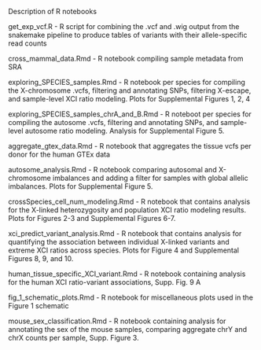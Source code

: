 Description of R notebooks

get_exp_vcf.R - R script for combining the .vcf and .wig output from the snakemake pipeline to produce tables of variants with their allele-specific read counts

cross_mammal_data.Rmd - R notebook compiling sample metadata from SRA

exploring_SPECIES_samples.Rmd - R notebook per species for compiling the X-chromosome .vcfs, filtering and annotating SNPs, filtering X-escape, and sample-level XCI ratio modeling. Plots for Supplemental Figures 1, 2, 4

exploring_SPECIES_samples_chrA_and_B.Rmd - R noteboot per species for compiling the autosome .vcfs, filtering and annotating SNPs, and sample-level autosome ratio modeling. Analysis for Supplemental Figure 5.

aggregate_gtex_data.Rmd - R notebook that aggregates the tissue vcfs per donor for the human GTEx data

autosome_analysis.Rmd - R notebook comparing autosomal and X-chromosome imbalances and adding a filter for samples with global allelic imbalances. Plots for Supplemental Figure 5.

crossSpecies_cell_num_modeling.Rmd - R notebook that contains analysis for the X-linked heterozygosity and population XCI ratio modeling results. Plots for Figures 2-3 and Supplemental Figures 6-7.

xci_predict_variant_analysis.Rmd - R notebook that contains analysis for quantifying the association between individual X-linked variants and extreme XCI ratios across species. Plots for Figure 4 and Supplemental Figures 8, 9, and 10.

human_tissue_specific_XCI_variant.Rmd - R notebook containing analysis for the human XCI ratio-variant associations, Supp. Fig. 9 A

fig_1_schematic_plots.Rmd - R notebook for miscellaneous plots used in the Figure 1 schematic

mouse_sex_classification.Rmd - R notebook containing analysis for annotating the sex of the mouse samples, comparing aggregate chrY and chrX counts per sample, Supp. Figure 3.
